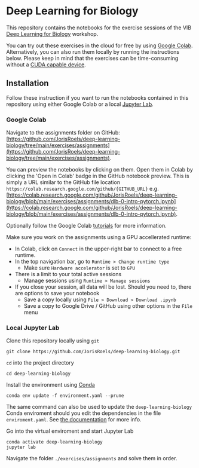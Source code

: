 # Deep Learning for Biology
This repository contains the notebooks for the exercise sessions of the VIB [Deep Learning for Biology](https://training.vib.be/all-trainings/deep-learning-biology) workshop. 

You can try out these exercises in the cloud for free by using [Google Colab](https://colab.research.google.com/). Alternatively, you can also run them locally by running the instructions below. Please keep in mind that the exercises can be time-consuming without a [CUDA capable device](https://developer.nvidia.com/cuda-gpus). 

## Installation

Follow these instruction if you want to run the notebooks contained in this repository using either Google Colab or a local [Jupyter Lab](https://jupyterlab.readthedocs.io/en/stable/).

### Google Colab

Navigate to the assignments folder on GitHub: [https://github.com/JorisRoels/deep-learning-biology/tree/main/exercises/assignments](https://github.com/JorisRoels/deep-learning-biology/tree/main/exercises/assignments).

You can preview the notebooks by clicking on them.
Open them in Colab by clicking the 'Open in Colab' badge in the GitHub notebook preview. This is simply a URL similar to the GitHub file location `https://colab.research.google.com/github/{GITHUB_URL}` e.g. [https://colab.research.google.com/github/JorisRoels/deep-learning-biology/blob/main/exercises/assignments/dlb-0-intro-pytorch.ipynb](https://colab.research.google.com/github/JorisRoels/deep-learning-biology/blob/main/exercises/assignments/dlb-0-intro-pytorch.ipynb).

Optionally follow the Google Colab [tutorials](https://colab.research.google.com) for more information. 

Make sure you work on the assignments using a GPU accellerated runtime:

- In Colab, click on `Connect` in the upper-right bar to connect to a free runtime.
- In the top navigation bar, go to `Runtime > Change runtime type`
    - Make sure `Hardware accelerator` is set to `GPU`
- There is a limit to your total active sessions
    - Manage sessions using `Runtime > Manage sessions`
- If you close your session, all data will be lost. Should you need to, there are options to save your notebook
    - Save a copy locally using `File > Download > Download .ipynb`
    - Save a copy to Google Drive / GitHub using other options in the `File` menu

### Local Jupyter Lab

Clone this repository locally using `git`

```
git clone https://github.com/JorisRoels/deep-learning-biology.git
```

`cd` into the project directory
```
cd deep-learning-biology
```

Install the environment using [Conda](https://docs.conda.io/en/latest/miniconda.html)

```
conda env update -f environment.yaml --prune
```

The same command can also be used to update the `deep-learning-biology` Conda enviroment should you edit the dependencies in the file `enviroment.yaml`. See [the documentation](https://docs.conda.io/projects/conda/en/latest/user-guide/tasks/manage-environments.html) for more info.

Go into the virtual enviroment and start Jupyter Lab
```
conda activate deep-learning-biology
jupyter lab
```

Navigate the folder `./exercises/assignments` and solve them in order.